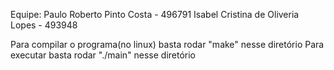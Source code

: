 Equipe:
Paulo Roberto Pinto Costa - 496791
Isabel Cristina de Oliveria Lopes - 493948

Para compilar o programa(no linux) basta rodar "make" nesse diretório
Para executar basta rodar "./main" nesse diretório
